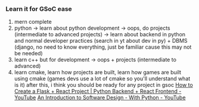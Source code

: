 ### Learn it for GSoC ease 
1. mern complete 
2. python -> learn about python development -> oops, do projects (intermediate to advanced projects) -> learn about backend in python and normal developer practices (search in yt about dev in py) + DBMS (django, no need to know everything, just be familiar cause this may not be needed) 
3. learn c++ but for development -> oops + projects (intermediate to advanced) 
4. learn cmake, learn how projects are built, learn how games are built using cmake (games devs use a lot of cmake so you'll understand what is it) 
after this, i think you should be ready for any project in gsoc
[How to Create a Flask + React Project | Python Backend + React Frontend - YouTube](https://www.youtube.com/watch?v=7LNl2JlZKHA)
[An Introduction to Software Design - With Python - YouTube](https://www.youtube.com/watch?v=-njsRb8Tn70)
